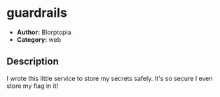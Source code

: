 # guardrails

- **Author:** Blorptopia
- **Category:** web

## Description

I wrote this little service to store my secrets safely. It's so secure I even store my flag in it!
